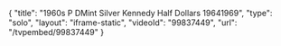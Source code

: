 {
    "title": "1960s P   DMint Silver Kennedy Half Dollars  19641969",
    "type": "solo",
    "layout": "iframe-static",
    "videoId": "99837449",
    "url": "\/tvpembed\/99837449"
}